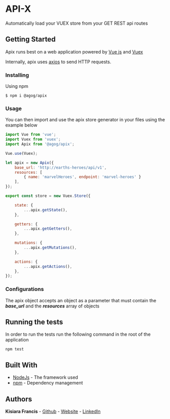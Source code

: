# API-X

Automatically load your VUEX store from your GET REST api routes

## Getting Started

Apix runs best on a web application powered by [Vue js](https://vuejs.org/) and [Vuex](https://vuex.vuejs.org/)

Internally, apix uses [axios](https://github.com/axios/axios) to send HTTP requests.

### Installing

Using npm

```
$ npm i @agog/apix
```

### Usage

You can then import and use the apix store generator in your files using the example below

```javascript
import Vue from 'vue';
import Vuex from 'vuex';
import Apix from '@agog/apix';

Vue.use(Vuex);

let apix = new Apix({
    base_url: 'http://earths-heroes/api/v1',
    resources: [
        { name: 'marvelHeroes', endpoint: 'marvel-heroes' }
    ],
});

export const store = new Vuex.Store({

    state: {
        ...apix.getState(),
    },

    getters: {
        ...apix.getGetters(),
    },

    mutations: {
        ...apix.getMutations(),
    },

    actions: {
        ...apix.getActions(),
    },
});
```

### Configurations
The apix object accepts an object as a parameter that must contain the ***base_url*** and the ***resources*** array of objects

## Running the tests

In order to run the tests run the following command in the root of the application

```
npm test
```

## Built With

* [NodeJs](https://nodejs.org/en/) - The framework used
* [npm](https://www.npmjs.com/) - Dependency management

## Authors

**Kisiara Francis** 
    - [Github](https://github.com/franciskisiara)
    - [Website](https://profiles.agog.co.ke/kisiara)
    - [LinkedIn](https://www.linkedin.com/in/francis-kisiara-289360ab/)
